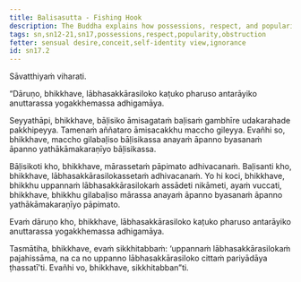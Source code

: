 ```yaml
---
title: Balisasutta - Fishing Hook
description: The Buddha explains how possessions, respect, and popularity are painful, severe, and obstructive to the attainment of the unsurpassed safety from the yoke using a simile of a fisherman throwing a baited hook into a deep pool of water.
tags: sn,sn12-21,sn17,possessions,respect,popularity,obstruction
fetter: sensual desire,conceit,self-identity view,ignorance
id: sn17.2
---
```


Sāvatthiyaṁ viharati.

“Dāruṇo, bhikkhave, lābhasakkārasiloko kaṭuko pharuso antarāyiko anuttarassa yogakkhemassa adhigamāya.

Seyyathāpi, bhikkhave, bāḷisiko āmisagataṁ baḷisaṁ gambhīre udakarahade pakkhipeyya. Tamenaṁ aññataro āmisacakkhu maccho gileyya. Evañhi so, bhikkhave, maccho gilabaḷiso bāḷisikassa anayaṁ āpanno byasanaṁ āpanno yathākāmakaraṇīyo bāḷisikassa.

Bāḷisikoti kho, bhikkhave, mārassetaṁ pāpimato adhivacanaṁ. Baḷisanti kho, bhikkhave, lābhasakkārasilokassetaṁ adhivacanaṁ. Yo hi koci, bhikkhave, bhikkhu uppannaṁ lābhasakkārasilokaṁ assādeti nikāmeti, ayaṁ vuccati, bhikkhave, bhikkhu gilabaḷiso mārassa anayaṁ āpanno byasanaṁ āpanno yathākāmakaraṇīyo pāpimato.

Evaṁ dāruṇo kho, bhikkhave, lābhasakkārasiloko kaṭuko pharuso antarāyiko anuttarassa yogakkhemassa adhigamāya.

Tasmātiha, bhikkhave, evaṁ sikkhitabbaṁ: ‘uppannaṁ lābhasakkārasilokaṁ pajahissāma, na ca no uppanno lābhasakkārasiloko cittaṁ pariyādāya ṭhassatī’ti. Evañhi vo, bhikkhave, sikkhitabban”ti.